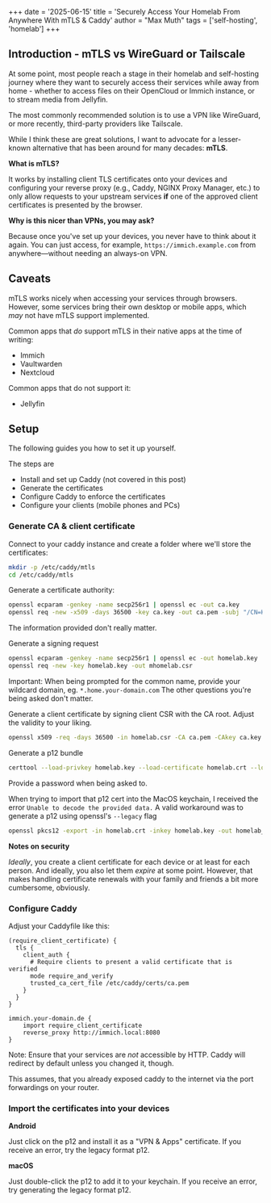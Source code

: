 +++
date = '2025-06-15'
title = 'Securely Access Your Homelab From Anywhere With mTLS & Caddy'
author = "Max Muth"
tags = ['self-hosting', 'homelab']
+++

## Introduction - mTLS vs WireGuard or Tailscale

At some point, most people reach a stage in their homelab and self-hosting journey where they want to securely access their services while away from home - whether to access files on their OpenCloud or Immich instance, or to stream media from Jellyfin.

The most commonly recommended solution is to use a VPN like WireGuard, or more recently, third-party providers like Tailscale.

While I think these are great solutions, I want to advocate for a lesser-known alternative that has been around for many decades: **mTLS**.

**What is mTLS?**

It works by installing client TLS certificates onto your devices and configuring your reverse proxy (e.g., Caddy, NGINX Proxy Manager, etc.) to only allow requests to your upstream services **if** one of the approved client certificates is presented by the browser.

**Why is this nicer than VPNs, you may ask?**

Because once you've set up your devices, you never have to think about it again. You can just access, for example, `https://immich.example.com` from anywhere—without needing an always-on VPN.

## Caveats

mTLS works nicely when accessing your services through browsers. However, some services bring their own desktop or mobile apps, which _may_ not have mTLS support implemented.

Common apps that _do_ support mTLS in their native apps at the time of writing:

- Immich
- Vaultwarden
- Nextcloud

Common apps that do not support it:

- Jellyfin

## Setup

The following guides you how to set it up yourself.

The steps are

- Install and set up Caddy (not covered in this post)
- Generate the certificates
- Configure Caddy to enforce the certificates
- Configure your clients (mobile phones and PCs)

### Generate CA & client certificate

Connect to your caddy instance and create a folder where we'll store the certificates:

```bash
mkdir -p /etc/caddy/mtls
cd /etc/caddy/mtls
```

Generate a certificate authority:

```bash
openssl ecparam -genkey -name secp256r1 | openssl ec -out ca.key
openssl req -new -x509 -days 36500 -key ca.key -out ca.pem -subj "/CN=HomeLab Wildcard CA"
```

The information provided don't really matter.

Generate a signing request

```bash
openssl ecparam -genkey -name secp256r1 | openssl ec -out homelab.key
openssl req -new -key homelab.key -out mhomelab.csr
```

Important: When being prompted for the common name, provide your wildcard domain, eg. `*.home.your-domain.com`
The other questions you're being asked don't matter.

Generate a client certificate by signing client CSR with the CA root. Adjust the validity to your liking.

```bash
openssl x509 -req -days 36500 -in homelab.csr -CA ca.pem -CAkey ca.key -out homelab.crt
```

Generate a p12 bundle

```bash
certtool --load-privkey homelab.key --load-certificate homelab.crt --load-ca-certificate ca.pem --to-p12 --outder --outfile homelab.p12 --p12-name "homelab" --hash SHA1
```

Provide a password when being asked to.

When trying to import that p12 cert into the MacOS keychain, I received the error `Unable to decode the provided data.`
A valid workaround was to generate a p12 using openssl's `--legacy` flag

```bash
openssl pkcs12 -export -in homelab.crt -inkey homelab.key -out homelab_legacy_format.p12 -legacy
```

**Notes on security**

_Ideally_, you create a client certificate for each device or at least for each person. And ideally, you also let them _expire_ at some point. However, that makes handling certificate renewals with your family and friends a bit more cumbersome, obviously.

### Configure Caddy

Adjust your Caddyfile like this:

```
(require_client_certificate) {
  tls {
    client_auth {
      # Require clients to present a valid certificate that is verified
      mode require_and_verify
      trusted_ca_cert_file /etc/caddy/certs/ca.pem
    }
  }
}

immich.your-domain.de {
	import require_client_certificate
	reverse_proxy http://immich.local:8080
}
```

Note: Ensure that your services are _not_ accessible by HTTP. Caddy will redirect by default unless you changed it, though.

This assumes, that you already exposed caddy to the internet via the port forwardings on your router.

### Import the certificates into your devices

**Android**

Just click on the p12 and install it as a "VPN & Apps" certificate. If you receive an error, try the legacy format p12.

**macOS**

Just double-click the p12 to add it to your keychain. If you receive an error, try generating the legacy format p12.

